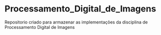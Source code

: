 # Processamento_Digital_de_Imagens

Repositorio criado para armazenar as implementações da disciplina de Processamento Digital de Imagens
